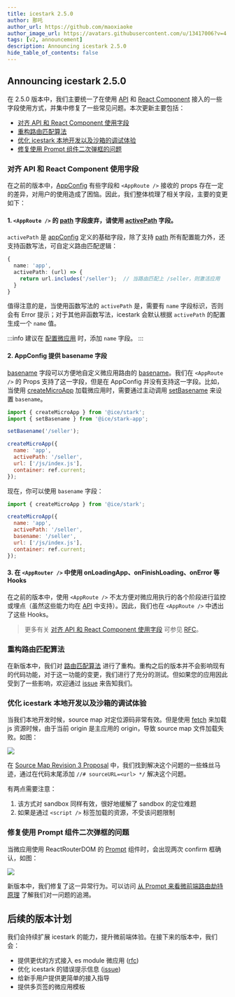 ```yaml
---
title: icestark 2.5.0
author: 那吒
author_url: https://github.com/maoxiaoke
author_image_url: https://avatars.githubusercontent.com/u/13417006?v=4
tags: [v2, announcement]
description: Announcing icestark 2.5.0
hide_table_of_contents: false
---
```


## Announcing icestark 2.5.0

在 2.5.0 版本中，我们主要统一了在使用 [API](/docs/api/ice-stark#核心-api) 和 [React Component](/docs/api/ice-stark#react-%E7%BB%84%E4%BB%B6) 接入的一些字段使用方式，并集中修复了一些常见问题。本次更新主要包括：

+ [对齐 API 和 React Component 使用字段](#对齐-api-和-react-component-使用字段)
+ [重构路由匹配算法](#重构路由匹配算法)
+ [优化 icestark 本地开发以及沙箱的调试体验](#优化-icestark-本地开发以及沙箱的调试体验)
+ [修复使用 Prompt 组件二次弹框的问题](#修复使用-prompt-组件二次弹框的问题)

<!--truncate-->

### 对齐 API 和 React Component 使用字段

在之前的版本中，[AppConfig](/docs/api/ice-stark#appconfig) 有些字段和 `<AppRoute />` 接收的 props 存在一定的差异，对用户的使用造成了困恼。因此，我们整体梳理了相关字段，主要的变更如下：

#### 1. `<AppRoute />` 的 [path](/docs/api/ice-stark#path) 字段废弃，请使用 [activePath](/docs/api/ice-stark#activepath) 字段。

`activePath` 是 [appConfig](/docs/api/ice-stark#appconfig) 定义的基础字段，除了支持 [path](/docs/api/ice-stark#path) 所有配置能力外，还支持函数写法，可自定义路由匹配逻辑：

```ts
{
  name: 'app',
  activePath: (url) => {
    return url.includes('/seller');  // 当路由匹配上 /seller，则激活应用
  }
}
```

值得注意的是，当使用函数写法的 `activePath` 是，需要有 `name` 字段标识，否则会有 Error 提示；对于其他非函数写法，icestark 会默认根据 `activePath` 的配置生成一个 `name` 值。

:::info
建议在 [配置微应用](/docs/api/ice-stark#appconfig) 时，添加 `name` 字段。
:::

#### 2. AppConfig 提供 basename 字段

[basename](/docs/api/ice-stark#basename) 字段可以方便地自定义微应用路由的 [basename](https://reactrouter.com/web/api/BrowserRouter/basename-string)。我们在 `<AppRoute />` 的 Props 支持了这一字段，但是在 AppConfig 并没有支持这一字段。比如，当使用 [createMicroApp](/docs/api/ice-stark#createmicroapp) 加载微应用时，需要通过主动调用 [setBasename](/docs/api/ice-stark-app#getbasename) 来设置 `basename`。

```js
import { createMicroApp } from '@ice/stark';
import { setBasename } from '@ice/stark-app';

setBasename('/seller');

createMicroApp({
  name: 'app',
  activePath: '/seller',
  url: ['/js/index.js'],
  container: ref.current;
});
```

现在，你可以使用 `basename` 字段：

```js
import { createMicroApp } from '@ice/stark';

createMicroApp({
  name: 'app',
  activePath: '/seller',
  basename: '/seller',
  url: ['/js/index.js'],
  container: ref.current;
});
```

#### 3. 在 `<AppRouter />` 中使用 onLoadingApp、onFinishLoading、onError 等 Hooks

在之前的版本中，使用 `<AppRoute />` 不太方便对微应用执行的各个阶段进行监控或埋点（虽然这些能力均在 [API](/docs/api/ice-stark#核心-api) 中支持）。因此，我们也在 `<AppRoute />` 中透出了这些 Hooks。

> 更多有关 [对齐 API 和 React Component 使用字段](#对齐-api-和-react-component-使用字段) 可参见 [RFC](https://github.com/ice-lab/icestark/issues/299)。


### 重构路由匹配算法

在新版本中，我们对 [路由匹配算法](https://github.com/ice-lab/icestark/blob/release/2.5.0/src/util/checkActive.ts) 进行了重构。重构之后的版本并不会影响现有的代码功能，对于这一功能的变更，我们进行了充分的测试。但如果您的应用因此受到了一些影响，欢迎通过 [issue](https://github.com/ice-lab/icestark/issues) 来告知我们。

### 优化 icestark 本地开发以及沙箱的调试体验

当我们本地开发时候，source map 对定位源码非常有效。但是使用 [fetch](/docs/api/ice-stark/#loadscriptmode) 来加载 js 资源时候，由于当前 origin 是主应用的 origin，导致 source map 文件加载失败。如图：

![](https://img.alicdn.com/imgextra/i3/O1CN01Fzwbb31LpQb0uqoHy_!!6000000001348-0-tps-2996-396.jpg)

在 [Source Map Revision 3 Proposal](https://docs.google.com/document/u/0/d/1U1RGAehQwRypUTovF1KRlpiOFze0b-_2gc6fAH0KY0k/mobilebasic) 中，我们找到解决这个问题的一些蛛丝马迹，通过在代码末尾添加 `//# sourceURL=<url> */` 解决这个问题。

有两点需要注意：

1. 该方式对 sandbox 同样有效，很好地缓解了 sandbox 的定位难题
2. 如果是通过 `<script />` 标签加载的资源，不受该问题限制

### 修复使用 Prompt 组件二次弹框的问题

当微应用使用 ReactRouterDOM 的 [Prompt](https://reactrouter.com/ice-stark/api/Prompt) 组件时，会出现两次 confirm 框确认，如图：

![](https://img.alicdn.com/imgextra/i2/O1CN01LRBZex1KyIeJBcoOP_!!6000000001232-1-tps-1694-546.gif)

新版本中，我们修复了这一异常行为。可以访问 [从 Prompt 来看微前端路由劫持原理](https://zhuanlan.zhihu.com/p/394624654) 了解我们对一问题的追溯。


## 后续的版本计划

我们会持续扩展 icestark 的能力，提升微前端体验。在接下来的版本中，我们会：

+ 提供更优的方式接入 es module 微应用 ([rfc](https://github.com/ice-lab/icestark/issues/346))
+ 优化 icestark 的错误提示信息 ([issue](https://github.com/ice-lab/icestark/issues/308))
+ 给新手用户提供更简单的接入指导
+ 提供多页签的微应用模板
